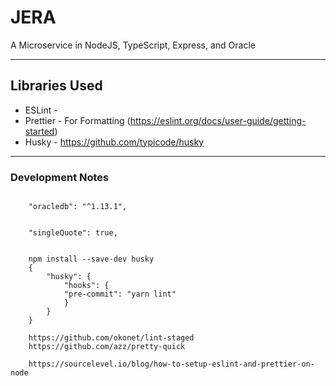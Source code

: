 # JERA

A Microservice in NodeJS, TypeScript, Express, and Oracle

---

## Libraries Used

- ESLint -
- Prettier - For Formatting (https://eslint.org/docs/user-guide/getting-started)
- Husky - https://github.com/typicode/husky

---

### Development Notes

```shell

    "oracledb": "^1.13.1",

    
    "singleQuote": true,


    npm install --save-dev husky
    {
        "husky": {
            "hooks": {
            "pre-commit": "yarn lint"
            }
        }
    }

    https://github.com/okonet/lint-staged
    https://github.com/azz/pretty-quick

    https://sourcelevel.io/blog/how-to-setup-eslint-and-prettier-on-node


```

